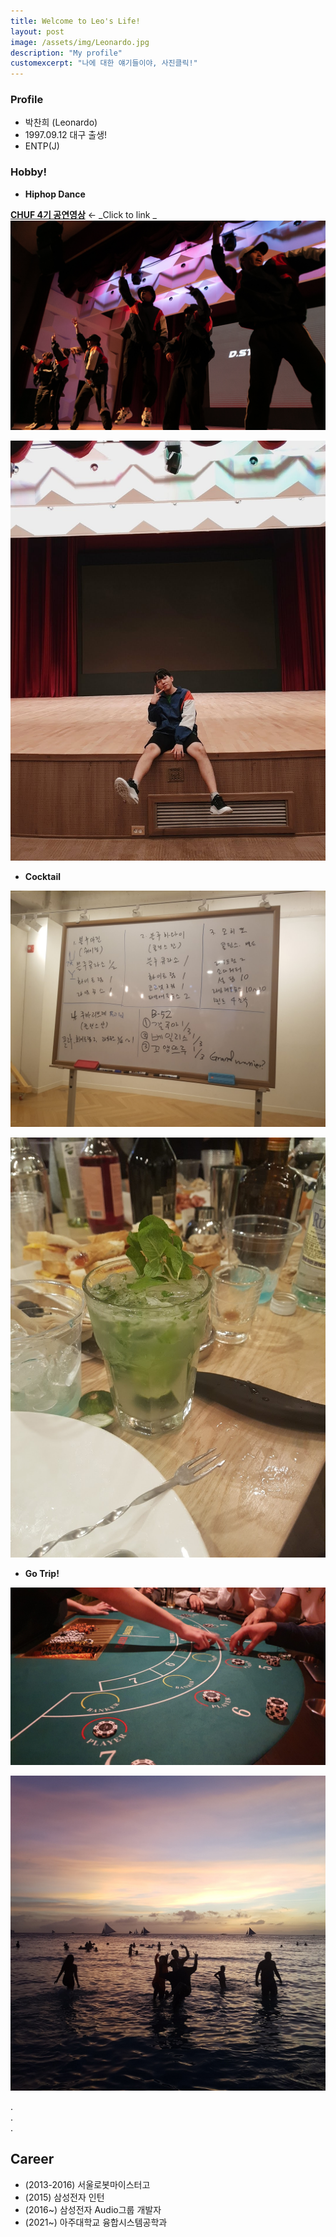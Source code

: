 ```yaml
---
title: Welcome to Leo's Life!
layout: post
image: /assets/img/Leonardo.jpg
description: "My profile"
customexcerpt: "나에 대한 얘기들이야, 사진클릭!"
---
```


### Profile
- 박찬희 (Leonardo)
- 1997.09.12 대구 출생!
- ENTP(J)

### Hobby!
- **Hiphop Dance**

[**CHUF 4기 공연영상**](https://www.youtube.com/watch?v=SV-xumG8F1g"필수시청") ← _Click to link _
[![CHUF](/assets/img/CHUF4.jpg)](https://www.youtube.com/watch?v=SV-xumG8F1g)

![Perfo](/assets/img/Performance.jpg)   



- **Cocktail**

![CocktailMenu](/assets/img/Study.jpg)

![Making](/assets/img/Making.jpg)   



- **Go Trip!**

![Holdom](/assets/img/Holdom.jpg)

![Borakai](/assets/img/Borakai.jpg)   

.    
.    
.   


## Career
- (2013-2016) 서울로봇마이스터고
- (2015) 삼성전자 인턴
- (2016~) 삼성전자 Audio그룹 개발자
- (2021~) 아주대학교 융합시스템공학과

